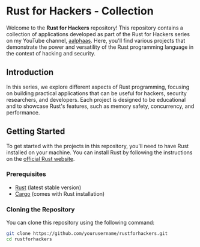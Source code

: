 # Rust for Hackers - Collection

Welcome to the **Rust for Hackers** repository! This repository contains a collection of applications developed as part of the Rust for Hackers series on my YouTube channel, [aalphaas](https://www.youtube.com/@Aalphaas). Here, you'll find various projects that demonstrate the power and versatility of the Rust programming language in the context of hacking and security.

## Introduction

In this series, we explore different aspects of Rust programming, focusing on building practical applications that can be useful for hackers, security researchers, and developers. Each project is designed to be educational and to showcase Rust's features, such as memory safety, concurrency, and performance.

## Getting Started

To get started with the projects in this repository, you'll need to have Rust installed on your machine. You can install Rust by following the instructions on the [official Rust website](https://www.rust-lang.org/tools/install).

### Prerequisites

- [Rust](https://www.rust-lang.org/tools/install) (latest stable version)
- [Cargo](https://doc.rust-lang.org/cargo/) (comes with Rust installation)

### Cloning the Repository

You can clone this repository using the following command:

```bash
git clone https://github.com/yourusername/rustforhackers.git
cd rustforhackers